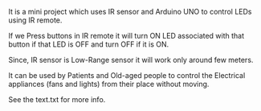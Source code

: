 It is a mini project which uses IR sensor and Arduino UNO to control LEDs using IR remote.

If we Press buttons in IR remote it will turn ON LED associated with that button if that LED is OFF and turn OFF if it is ON.

Since, IR sensor is Low-Range sensor it will work only around few meters.

It can be used by Patients and Old-aged people to control the Electrical appliances (fans and lights) from their place without moving.

See the text.txt for more info.
